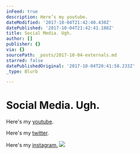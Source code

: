 ```yaml
---
inFeed: true
description: Here’s my youtube.
dateModified: '2017-10-04T21:42:40.430Z'
datePublished: '2017-10-04T21:42:41.188Z'
title: Social Media. Ugh.
author: []
publisher: {}
via: {}
sourcePath: _posts/2017-10-04-externals.md
starred: false
datePublishedOriginal: '2017-10-04T20:41:58.233Z'
_type: Blurb

---
```

# Social Media. Ugh.

Here's my [youtube][0].

Here's my [twitter][1].

Here's my [instagram.][2]
![](https://the-grid-user-content.s3-us-west-2.amazonaws.com/fbd99e10-895b-4bb4-b930-9fc2b08a8327.jpg)

[0]: https://www.youtube.com/user/stupidcreatures/featured
[1]: https://twitter.com/StupidCreatures
[2]: https://www.instagram.com/johnmurphyinstitute/